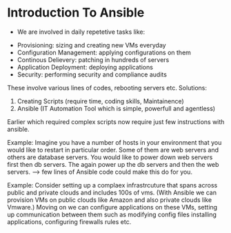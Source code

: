 # Introduction To Ansible

* We are involved in daily repetetive tasks like:
- Provisioning: sizing and creating new VMs everyday
- Configuration Management: applying configurations on them
- Continous Delievery: patching in hundreds of servers
- Application Deployment: deploying applications
- Security: performing security and compliance audits

These involve various lines of codes, rebooting servers etc. 
Solutions:
1. Creating Scripts (require time, coding skills, Maintainence)
2. Ansible (IT Automation Tool which is simple, powerfull and agentless)

Earlier which required complex scripts now require just few instructions with ansible.

Example: Imagine you have a number of hosts in your environment that you would like to restart in particular order. Some of them are web servers and others are database servers. You would like to power down web servers first then db servers. The again power up the db servers and then the web servers. --> few lines of Ansible code could make this do for you.

Example: Consider setting up a complaex infrastrcuture that spans across public and private clouds and includes 100s of vms.
(With Ansible we can provision VMs on public clouds like Amazon and also private clouds like Vmware.)
Moving on we can configure applications on these VMs, setting up communication between them such as modifying config files installing applications, configuring firewalls rules etc. 